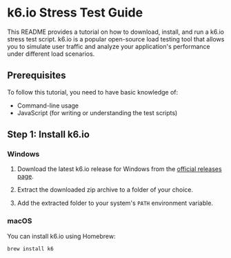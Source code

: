 # k6.io Stress Test Guide

This README provides a tutorial on how to download, install, and run a k6.io stress test script. k6.io is a popular open-source load testing tool that allows you to simulate user traffic and analyze your application's performance under different load scenarios.

## Prerequisites

To follow this tutorial, you need to have basic knowledge of:

- Command-line usage
- JavaScript (for writing or understanding the test scripts)

## Step 1: Install k6.io

### Windows

1. Download the latest k6.io release for Windows from the [official releases page](https://github.com/k6io/k6/releases).

2. Extract the downloaded zip archive to a folder of your choice.

3. Add the extracted folder to your system's `PATH` environment variable.

### macOS

You can install k6.io using Homebrew:

```bash
brew install k6
